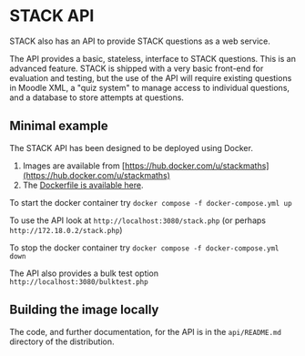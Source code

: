 # STACK API

STACK also has an API to provide STACK questions as a web service.

The API provides a basic, stateless, interface to STACK questions.  This is an advanced feature.  STACK is shipped with a very basic front-end for evaluation and testing, but the use of the API will require existing questions in Moodle XML, a "quiz system" to manage access to individual questions, and a database to store attempts at questions.

## Minimal example

The STACK API has been designed to be deployed using Docker. 

1. Images are available from [https://hub.docker.com/u/stackmaths](https://hub.docker.com/u/stackmaths)
2. The [Dockerfile is available here](https://github.com/maths/moodle-qtype_stack/blob/master/api/docker/docker-compose.yml).

To start the docker container try `docker compose -f docker-compose.yml up`

To use the API look at `http://localhost:3080/stack.php` (or perhaps `http://172.18.0.2/stack.php`)

To stop the docker container try `docker compose -f docker-compose.yml down`

The API also provides a bulk test option `http://localhost:3080/bulktest.php`

## Building the image locally

The code, and further documentation, for the API is in the `api/README.md` directory of the distribution.